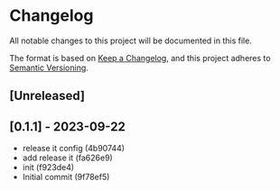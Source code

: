# Changelog

All notable changes to this project will be documented in this file.

The format is based on [Keep a Changelog](https://keepachangelog.com/en/1.0.0/),
and this project adheres to [Semantic Versioning](https://semver.org/spec/v2.0.0.html).

## [Unreleased]

## [0.1.1] - 2023-09-22

* release it config (4b90744)
* add release it (fa626e9)
* init (f923de4)
* Initial commit (9f78ef5)